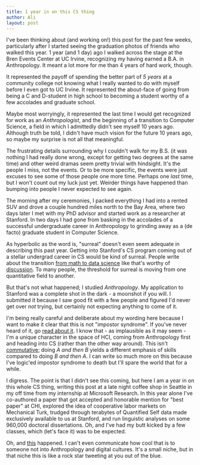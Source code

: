 ```yaml
---
title: 1 year in on this CS thing
author: Ali
layout: post
---
```


I've been thinking about (and working on!) this post for the past few weeks, particularly after I started seeing the graduation photos of friends who walked this year. 1 year (and 1 day) ago I walked across the stage at the Bren Events Center at UC Irvine, recognizing my having earned a B.A. in Anthropology. It meant a lot more for me than 4 years of hard work, though.

It represented the payoff of spending the better part of *5 years* at a community college not knowing what I really wanted to do with myself before I even got to UC Irvine. It represented the about-face of going from being a C and D-student in high school to becoming a student worthy of a few accolades and graduate school.

Maybe most worryingly, it represented the last time I would get recognized for work as an *Anthropologist*, and the beginning of a transition to Computer Science, a field in which I admittedly didn't see myself 10 years ago. Although truth be told, I didn't have much vision for the future 10 years ago, so maybe my surprise is not all that meaningful.

The frustrating details surrounding why I couldn't walk for my B.S. (it was nothing I had really done wrong, except for getting two degrees at the same time) and other weird dramas seem pretty trivial with hindsight. It's the people I miss, not the events. Or to be more specific, the events were just excuses to see some of those people one more time. Perhaps one *last* time, but I won't count out my luck just yet. Weirder things have happened than bumping into people I never expected to see again.

The morning after my ceremonies, I packed everything I had into a rented SUV and drove a couple hundred miles north to the Bay Area, where two days later I met with my PhD advisor and started work as a researcher at Stanford. In two days I had gone from basking in the accolades of a successful undergraduate career in Anthropology to grinding away as a (de facto) graduate student in Computer Science.

As hyperbolic as the word is, "surreal" doesn't even seem adequate in describing this past year. Getting into Stanford's CS program coming out of a stellar undergrad career in CS would be kind of surreal. People write about the transition [from math to data science][wat] like that's worthy of [discussion][hn_on_wat]. To many people, the threshold for surreal is moving from one quantitative field to another.

But that's not what happened; I studied *Anthropology*. My application to Stanford was a complete shot in the dark - a moonshot if you will. I submitted it because I saw good fit with a few people and figured I'd never get over *not* trying, but certainly not expecting anything to come of it.

I'm being really careful and deliberate about my wording here because I want to make it clear that this is not "impostor syndrome". If you've never heard of it, go [read about it][impostorsyndrome]. I know that - as implausible as it may seem - I'm a unique character in the space of HCI, coming from Anthropology first and heading into CS (rather than the other way around). This isn't [commutative][comprop]; doing *A and then B* yields a different emphasis of skills compared to doing *B and then A*. I can write so much more on this because I've logic'ed impostor syndrome to death but I'll spare the world that for a while.

I digress. The point is that I didn't see this coming, but here I am a year in on this whole CS thing, writing this post at a late night coffee shop in Seattle in my off time from my internship at Microsoft Research. In this year alone I've co-authored a paper that got accepted and honorable mention for "best paper" at CHI, explored the idea of cooperative labor markets on Mechanical Turk, trudged through terabytes of Quantified Self data made exclusively available to us at Stanford, and run linguistic analyses on some 960,000 doctoral dissertations. Oh, and I've had my butt kicked by a few classes, which (let's face it) was to be expected.

Oh, and [this][tweet] happened. I can't even communicate how cool that is to someone not into Anthropology and digital cultures. It's a small niche, but in that niche this is like a rock star tweeting at you out of the blue.

[impostorsyndrome]: https://en.wikipedia.org/wiki/Impostor_syndrome
[wat]: http://stiglerdiet.com/blog/2015/May/11/how-i-became-a-data-scientist/
[hn_on_wat]: https://news.ycombinator.com/item?id=9529244
[admission rates]: http://www-cs.stanford.edu/newsletter/past-newsletters/2011
[comprop]: https://en.wikipedia.org/wiki/Commutative_property
[tweet]: https://twitter.com/marylgray/status/610827128381272064